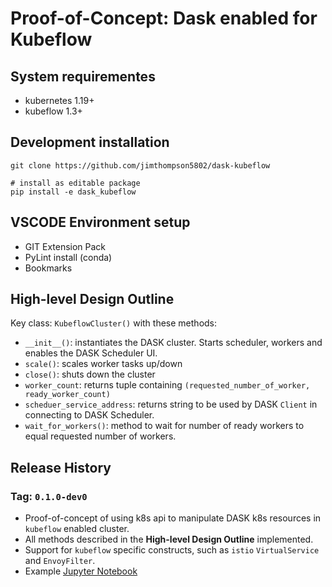 # Proof-of-Concept: Dask enabled for Kubeflow

## System requirementes
* kubernetes 1.19+
* kubeflow 1.3+

## Development installation
```
git clone https://github.com/jimthompson5802/dask-kubeflow

# install as editable package
pip install -e dask_kubeflow
```

## VSCODE Environment setup
* GIT Extension Pack
* PyLint install (conda)
* Bookmarks


## High-level Design Outline
Key class: `KubeflowCluster()` with these methods:
* `__init__()`: instantiates the DASK cluster.  Starts scheduler, workers and enables the DASK Scheduler UI.
* `scale()`: scales worker tasks up/down
* `close()`: shuts down the cluster
* `worker_count`: returns tuple containing `(requested_number_of_worker, ready_worker_count)`
* `scheduer_service_address`: returns string to be used by DASK `Client` in connecting to DASK Scheduler.  
* `wait_for_workers()`: method to wait for number of ready workers to equal requested number of workers.

## Release History
### Tag: `0.1.0-dev0`
* Proof-of-concept of using k8s api to manipulate DASK k8s resources in `kubeflow` enabled cluster.
* All methods described in the **High-level Design Outline** implemented.  
* Support for `kubeflow` specific constructs, such as `istio` `VirtualService` and `EnvoyFilter`.
* Example [Jupyter Notebook](./dask_kubeflow/examples/dask_kubeflow_demo.ipynb)
